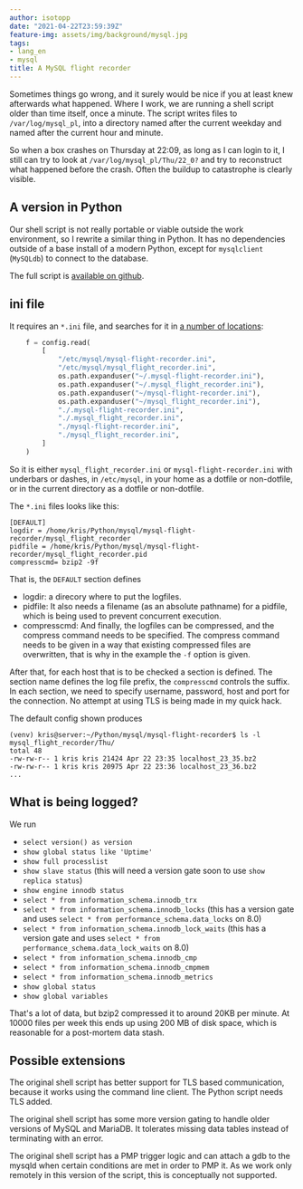 ```yaml
---
author: isotopp
date: "2021-04-22T23:59:39Z"
feature-img: assets/img/background/mysql.jpg
tags:
- lang_en
- mysql
title: A MySQL flight recorder
---
```


Sometimes things go wrong, and it surely would be nice if you at least knew afterwards what happened. Where I work, we are running a shell script older than time itself, once a minute. The script writes files to `/var/log/mysql_pl`, into a directory named after the current weekday and named after the current hour and minute.

So when a box crashes on Thursday at 22:09, as long as I can login to it, I still can try to look at `/var/log/mysql_pl/Thu/22_0?` and try to reconstruct what happened before the crash. Often the buildup to catastrophe is clearly visible.

## A version in Python

Our shell script is not really portable or viable outside the work environment, so I rewrite a similar thing in Python. It has no dependencies outside of a base install of a modern Python, except for `mysqlclient` (`MySQLdb`) to connect to the database.

The full script is [available on github](https://github.com/isotopp/mysql-dev-examples/tree/master/mysql-flight-recorder).

## ini file

It requires an `*.ini` file, and searches for it in [a number of locations](https://github.com/isotopp/mysql-dev-examples/blob/master/mysql-flight-recorder/flight_recorder.py#L299-L314):

```python
    f = config.read(
        [
            "/etc/mysql/mysql-flight-recorder.ini",
            "/etc/mysql/mysql_flight_recorder.ini",
            os.path.expanduser("~/.mysql-flight-recorder.ini"),
            os.path.expanduser("~/.mysql_flight_recorder.ini"),
            os.path.expanduser("~/mysql-flight-recorder.ini"),
            os.path.expanduser("~/mysql_flight_recorder.ini"),
            "./.mysql-flight-recorder.ini",
            "./.mysql_flight_recorder.ini",
            "./mysql-flight-recorder.ini",
            "./mysql_flight_recorder.ini",
        ]
    )
```

So it is either `mysql_flight_recorder.ini` or `mysql-flight-recorder.ini` with underbars or dashes, in `/etc/mysql`, in your home as a dotfile or non-dotfile, or in the current directory as a dotfile or non-dotfile.

The `*.ini` files looks like this:

```console
[DEFAULT]
logdir = /home/kris/Python/mysql/mysql-flight-recorder/mysql_flight_recorder
pidfile = /home/kris/Python/mysql/mysql-flight-recorder/mysql_flight_recorder.pid
compresscmd= bzip2 -9f
```

That is, the `DEFAULT` section defines

- logdir: a direcory where to put the logfiles. 
- pidfile: It also needs a filename (as an absolute pathname) for a pidfile, which is being used to prevent concurrent execution.
- compresscmd: And finally, the logfiles can be compressed, and the compress command needs to be specified. The compress command needs to be given in a way that existing compressed files are overwritten, that is why in the example the `-f` option is given.

After that, for each host that is to be checked a section is defined. The section name defines the log file prefix, the `compresscmd` controls the suffix. In each section, we need to specify username, password, host and port for the connection. No attempt at using TLS is being made in my quick hack.

The default config shown produces

```console
(venv) kris@server:~/Python/mysql/mysql-flight-recorder$ ls -l mysql_flight_recorder/Thu/
total 48
-rw-rw-r-- 1 kris kris 21424 Apr 22 23:35 localhost_23_35.bz2
-rw-rw-r-- 1 kris kris 20975 Apr 22 23:36 localhost_23_36.bz2
...
```


## What is being logged?

We run

- `select version() as version`
- `show global status like 'Uptime'`
- `show full processlist`
- `show slave status` (this will need a version gate soon to use `show replica status`)
- `show engine innodb status`
- `select * from information_schema.innodb_trx`
- `select * from information_schema.innodb_locks` (this has a version gate and uses `select * from performance_schema.data_locks` on 8.0)
- `select * from information_schema.innodb_lock_waits` (this has a version gate and uses `select * from performance_schema.data_lock_waits` on 8.0)
- `select * from information_schema.innodb_cmp`
- `select * from information_schema.innodb_cmpmem`
- `select * from information_schema.innodb_metrics`
- `show global status`
- `show global variables`

That's a lot of data, but bzip2 compressed it to around 20KB per minute. At 10000 files per week this ends up using 200 MB of disk space, which is reasonable for a post-mortem data stash.

## Possible extensions

The original shell script has better support for TLS based communication, because it works using the command line client. The Python script needs TLS added.

The original shell script has some more version gating to handle older versions of MySQL and MariaDB. It tolerates missing data tables instead of terminating with an error.

The original shell script has a PMP trigger logic and can attach a gdb to the mysqld when certain conditions are met in order to PMP it. As we work only remotely in this version of the script, this is conceptually not supported.
